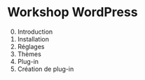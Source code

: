 # Workshop WordPress

0. Introduction
1. Installation
2. Réglages
3. Thèmes
4. Plug-in
5. Création de plug-in